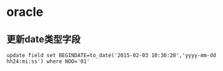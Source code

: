 # oracle

## 更新date类型字段
```oracle
update field set BEGINDATE=to_date('2015-02-03 10:30:20','yyyy-mm-dd hh24:mi:ss') where NOO='01'
```

